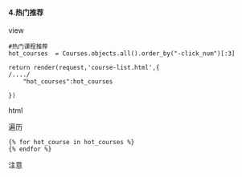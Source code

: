 #### 4.热门推荐

view

```
#热门课程推荐
hot_courses  = Courses.objects.all().order_by("-click_num")[:3]

return render(request,'course-list.html',{
/..../
    "hot_courses":hot_courses

})
```

html 

遍历

```
{% for hot_course in hot_courses %}
{% endfor %}
```

注意 

